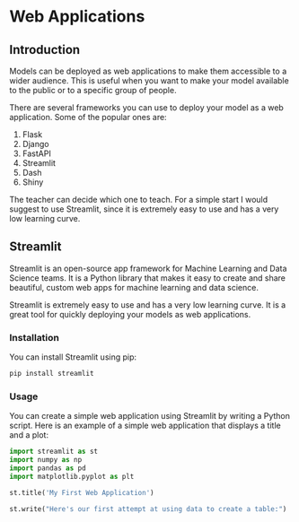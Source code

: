 # Web Applications

## Introduction

Models can be deployed as web applications to make them accessible to a wider audience. This is useful when you want to make your model available to the public or to a specific group of people.

There are several frameworks you can use to deploy your model as a web application. Some of the popular ones are:

1. Flask
2. Django
3. FastAPI
4. Streamlit
5. Dash
6. Shiny

The teacher can decide which one to teach. For a simple start I would suggest to use Streamlit, since it is extremely easy to use and has a very low learning curve.

## Streamlit

Streamlit is an open-source app framework for Machine Learning and Data Science teams. It is a Python library that makes it easy to create and share beautiful, custom web apps for machine learning and data science.

Streamlit is extremely easy to use and has a very low learning curve. It is a great tool for quickly deploying your models as web applications.

### Installation

You can install Streamlit using pip:

```bash
pip install streamlit
```

### Usage

You can create a simple web application using Streamlit by writing a Python script. Here is an example of a simple web application that displays a title and a plot:

```python
import streamlit as st
import numpy as np
import pandas as pd
import matplotlib.pyplot as plt

st.title('My First Web Application')

st.write("Here's our first attempt at using data to create a table:")
```

